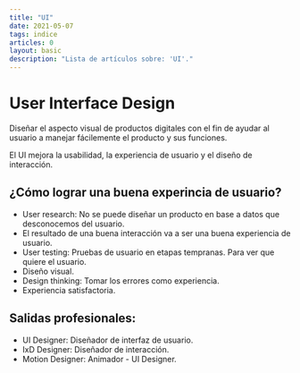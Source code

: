 ```yaml
---
title: "UI"
date: 2021-05-07
tags: indice
articles: 0
layout: basic
description: "Lista de artículos sobre: 'UI'."
---
```


# User Interface Design

Diseñar el aspecto visual de productos digitales con el fin de ayudar al usuario a manejar fácilemente el producto y sus funciones.

El UI mejora la usabilidad, la experiencia de usuario y el diseño de interacción.

## ¿Cómo lograr una buena experincia de usuario?

- User research: No se puede diseñar un producto en base a datos que desconocemos del usuario.
- El resultado de una buena interacción va a ser una buena experiencia de usuario.
- User testing: Pruebas de usuario en etapas tempranas. Para ver que quiere el usuario.
- Diseño visual.
- Design thinking: Tomar los errores como experiencia.
- Experiencia satisfactoria.

## Salidas profesionales:
- UI Designer: Diseñador de interfaz de usuario.
- IxD Designer: Diseñador de interacción.
- Motion Designer: Animador - UI Designer.
